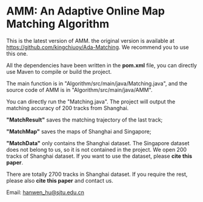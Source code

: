 # AMM: An Adaptive Online Map Matching Algorithm

This is the latest version of AMM. the original version is available at https://github.com/kingchiuoy/Ada-Matching. We recommend you to use this one.

All the dependencies have been written in the **pom.xml** file, you can directly use Maven to compile or build the project.

The main function is in "Algorithm/src/main/java/Matching.java", and the source code of AMM is in "Algorithm/src/main/java/AMM".

You can directly run the "Matching.java". The project will output the matching accuracy of 200 tracks from Shanghai. 

**"MatchResult"** saves the matching trajectory of the last track;

**"MatchMap"** saves the maps of Shanghai and Singapore;

**"MatchData"** only contains the Shanghai dataset. The Singapore dataset does not belong to us, so it is not contained in the project.
We open 200 tracks of Shanghai dataset. If you want to use the dataset, please **cite this paper**. 

There are totally 2700 tracks in Shanghai dataset. If you require the rest, please also **cite this paper** and contact us.

Email: hanwen_hu@sjtu.edu.cn
